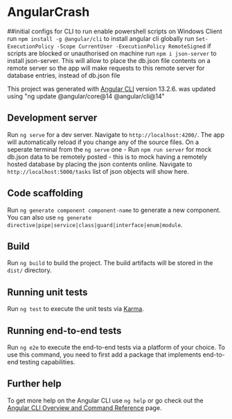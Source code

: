 # AngularCrash

##initial configs for CLI to run enable powershell scripts on Windows Client
run  `npm install -g @angular/cli` to install angular cli globally 
run `Set-ExecutionPolicy -Scope CurrentUser -ExecutionPolicy RemoteSigned` if scripts are blocked or unauthorised on machine
run `npm i json-server` to install json-server. This will allow to place the db.json file contents on a remote server so the app will make requests to this remote server for database entries, instead of db.json file


This project was generated with [Angular CLI](https://github.com/angular/angular-cli) version 13.2.6.
was updated using "ng update @angular/core@14 @angular/cli@14"

## Development server

Run `ng serve` for a dev server. Navigate to `http://localhost:4200/`. The app will automatically reload if you change any of the source files.
On a seperate terminal from the `ng serve` one - Run `npm run server` for mock db.json data to be remotely posted - this is to mock having a remotely hosted database by placing the json contents online. Navigate to `http://localhost:5000/tasks` list of json objects will show here. 

## Code scaffolding

Run `ng generate component component-name` to generate a new component. You can also use `ng generate directive|pipe|service|class|guard|interface|enum|module`.

## Build

Run `ng build` to build the project. The build artifacts will be stored in the `dist/` directory.

## Running unit tests

Run `ng test` to execute the unit tests via [Karma](https://karma-runner.github.io).

## Running end-to-end tests

Run `ng e2e` to execute the end-to-end tests via a platform of your choice. To use this command, you need to first add a package that implements end-to-end testing capabilities.

## Further help

To get more help on the Angular CLI use `ng help` or go check out the [Angular CLI Overview and Command Reference](https://angular.io/cli) page.

